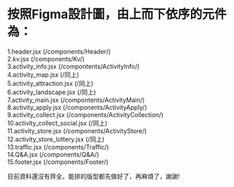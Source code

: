 # 按照Figma設計圖，由上而下依序的元件為：

1.header.jsx (/components/Header/)  
2.kv.jsx (/components/Kv/)  
3.activity_info.jsx (/compontents/ActivityInfo/)  
4.activity_map.jsx (/同上)  
5.activity_attraction.jsx (/同上)  
6.activity_landscape.jsx (/同上)  
7.activity_main.jsx (/compontents/ActivityMain/)  
8.activity_apply.jsx (/components/ActivityApply/)  
9.activity_collect.jsx (/components/ActivityCollection/)  
10.activity_collect_social.jsx (/同上)  
11.activity_store.jsx (/components/ActivityStore/)  
12.activity_store_lottery.jsx (/同上)  
13.traffic.jsx (/components/Traffic/)  
14.Q&A.jsx (/components/Q&A/)  
15.footer.jsx (/components/Footer/)  
  
目前資料還沒有齊全，能排的版型都先做好了，再麻煩了，謝謝!
